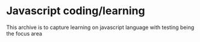 # Javascript coding/learning
This archive is to capture learning on javascript language with testing being the focus area
